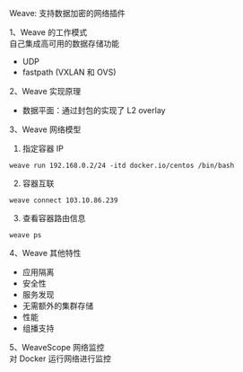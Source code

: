 
Weave: 支持数据加密的网络插件

1、Weave 的工作模式  
自己集成高可用的数据存储功能
- UDP 
- fastpath (VXLAN 和 OVS)

2、Weave 实现原理  
- 数据平面：通过封包的实现了 L2 overlay

3、Weave 网络模型
1) 指定容器 IP
```shell
weave run 192.168.0.2/24 -itd docker.io/centos /bin/bash
```
2) 容器互联
```shell
weave connect 103.10.86.239
```
3) 查看容器路由信息
```shell
weave ps
```

4、Weave 其他特性  
- 应用隔离
- 安全性
- 服务发现
- 无需额外的集群存储
- 性能
- 组播支持

5、WeaveScope 网络监控  
对 Docker 运行网络进行监控


